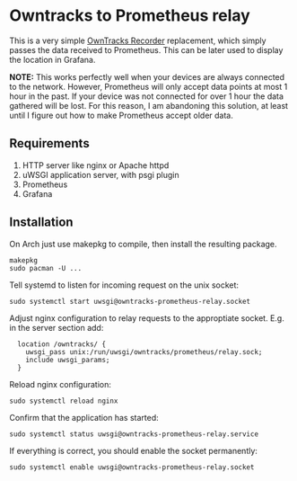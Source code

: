 Owntracks to Prometheus relay
=============================

This is a very simple [OwnTracks Recorder](https://owntracks.org/) replacement,
which simply passes the data received to Prometheus. This can be later used to
display the location in Grafana.

**NOTE:** This works perfectly well when your devices are always connected to
the network. However, Prometheus will only accept data points at most 1 hour
in the past. If your device was not connected for over 1 hour the data gathered
will be lost. For this reason, I am abandoning this solution, at least until
I figure out how to make Prometheus accept older data.

Requirements
------------

1. HTTP server like nginx or Apache httpd
2. uWSGI application server, with psgi plugin
3. Prometheus
4. Grafana

Installation
------------

On Arch just use makepkg to compile, then install the resulting package.

```
makepkg
sudo pacman -U ...
```

Tell systemd to listen for incoming request on the unix socket:

```
sudo systemctl start uwsgi@owntracks-prometheus-relay.socket
```

Adjust nginx configuration to relay requests to the approptiate socket.
E.g. in the server section add:

```
  location /owntracks/ {
    uwsgi_pass unix:/run/uwsgi/owntracks/prometheus/relay.sock;
    include uwsgi_params;
  }
```

Reload nginx configuration:

```
sudo systemctl reload nginx
```

Confirm that the application has started:

```
sudo systemctl status uwsgi@owntracks-prometheus-relay.service
```

If everything is correct, you should enable the socket permanently:

```
sudo systemctl enable uwsgi@owntracks-prometheus-relay.socket
```
